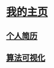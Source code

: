 # [我的主页](https://baoanj.github.io/)

## [个人简历](https://baoanj.github.io/resume/)

## [算法可视化](https://baoanj.github.io/algor-visual/)
